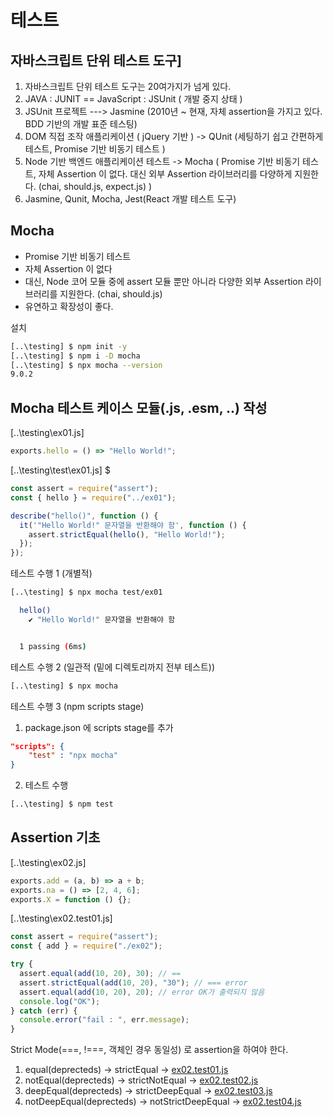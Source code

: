 # 테스트

## 자바스크립트 단위 테스트 도구]

1. 자바스크립트 단위 테스트 도구는 20여가지가 넘게 있다.
2. JAVA : JUNIT == JavaScript : JSUnit ( 개발 중지 상태 )
3. JSUnit 프로젝트 ---> Jasmine (2010년 ~ 현재, 자체 assertion을 가지고 있다. BDD 기반의 개발 표준 테스팅)
4. DOM 직접 조작 애플리케이션 ( jQuery 기반 ) -> QUnit (세팅하기 쉽고 간편하게 테스트, Promise 기반 비동기 테스트 )
5. Node 기반 백엔드 애플리케이션 테스트 -> Mocha ( Promise 기반 비동기 테스트, 자체 Assertion 이 없다. 대신 외부 Assertion 라이브러리를 다양하게 지원한다. (chai, should.js, expect.js) )
6. Jasmine, Qunit, Mocha, Jest(React 개발 테스트 도구)

## Mocha

- Promise 기반 비동기 테스트
- 자체 Assertion 이 없다
- 대신, Node 코어 모듈 중에 assert 모듈 뿐만 아니라
  다양한 외부 Assertion 라이브러리를 지원한다. (chai, should.js)
- 유연하고 확장성이 좋다.

설치

```bash
[..\testing] $ npm init -y
[..\testing] $ npm i -D mocha
[..\testing] $ npx mocha --version
9.0.2
```

## Mocha 테스트 케이스 모듈(.js, .esm, ..) 작성

[..\testing\ex01.js]

```javascript
exports.hello = () => "Hello World!";
```

[..\testing\test\ex01.js] $

```javascript
const assert = require("assert");
const { hello } = require("../ex01");

describe("hello()", function () {
  it('"Hello World!" 문자열을 반환해야 함', function () {
    assert.strictEqual(hello(), "Hello World!");
  });
});
```

테스트 수행 1 (개별적)

```bash
[..\testing] $ npx mocha test/ex01

  hello()
    ✔ "Hello World!" 문자열을 반환해야 함


  1 passing (6ms)
```

테스트 수행 2 (일관적 (밑에 디렉토리까지 전부 테스트))

```bash
[..\testing] $ npx mocha
```

테스트 수행 3 (npm scripts stage)

1. package.json 에 scripts stage를 추가

```json
"scripts": {
    "test" : "npx mocha"
}
```

2. 테스트 수행

```bash
[..\testing] $ npm test
```

## Assertion 기초

[..\testing\ex02.js]

```javascript
exports.add = (a, b) => a + b;
exports.na = () => [2, 4, 6];
exports.X = function () {};
```

[..\testing\ex02.test01.js]

```javascript
const assert = require("assert");
const { add } = require("./ex02");

try {
  assert.equal(add(10, 20), 30); // ==
  assert.strictEqual(add(10, 20), "30"); // === error
  assert.equal(add(10, 20), 20); // error OK가 출력되지 않음
  console.log("OK");
} catch (err) {
  console.error("fail : ", err.message);
}
```

Strict Mode(===, !===, 객체인 경우 동일성) 로 assertion을 하여야 한다.

1. equal(deprecteds) -> strictEqual -> <a href="https://github.com/Sewonzzang123/frontend-dev/blob/master/javascript-practices/testing/ex02.test01.js">ex02.test01.js</a>
2. notEqual(deprecteds) -> strictNotEqual -> <a href="https://github.com/Sewonzzang123/frontend-dev/blob/master/javascript-practices/testing/ex02.test02.js">ex02.test02.js</a>
3. deepEqual(deprecteds) -> strictDeepEqual -> <a href="https://github.com/Sewonzzang123/frontend-dev/blob/master/javascript-practices/testing/ex02.test03.js">ex02.test03.js</a>
4. notDeepEqual(deprecteds) -> notStrictDeepEqual -> <a href="https://github.com/Sewonzzang123/frontend-dev/blob/master/javascript-practices/testing/ex02.test04.js">ex02.test04.js</a>
